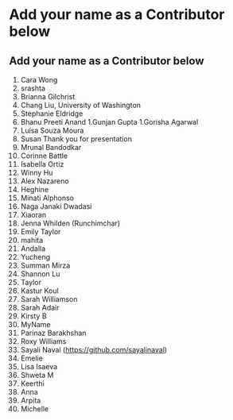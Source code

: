 # Add your name as a Contributor below

## Add your name as a Contributor below

1.  Cara Wong
1. srashta
1. Brianna Gilchrist
1. Chang Liu, University of Washington 
1. Stephanie Eldridge
1. Bhanu Preeti Anand
1.Gunjan Gupta 
1.Gorisha Agarwal 
1. Luísa Souza Moura
1. Susan Thank you for presentation
1. Mrunal Bandodkar 
1. Corinne Battle
1. Isabella Ortiz
1. Winny Hu 
1. Alex Nazareno
1. Heghine
1. Minati Alphonso
1. Naga Janaki Dwadasi
1. Xiaoran
1. Jenna Whilden (Runchimchar)
1. Emily Taylor
1. mahita 
1. Andalla
1. Yucheng
1. Summan Mirza
1. Shannon Lu
1. Taylor
1. Kastur Koul
1. Sarah Williamson
1. Sarah Adair
1. Kirsty B 
1. MyName
1. Parinaz Barakhshan
1. Roxy Williams
1. Sayali Naval (https://github.com/sayalinaval) 
1. Emelie
1. Lisa Isaeva
1. Shweta M
1. Keerthi
1. Anna
1. Arpita
1. Michelle
